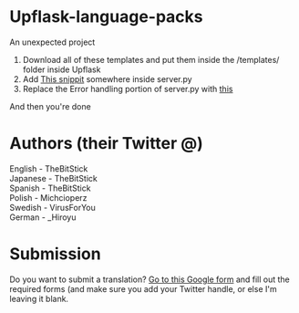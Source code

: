 # Upflask-language-packs
An unexpected project  

1. Download all of these templates and put them inside the /templates/ folder inside Upflask
2. Add [This snippit](https://paste.thebitstick.xyz/kudiyolima.py) somewhere inside server.py
3. Replace the Error handling portion of server.py with [this](https://paste.thebitstick.xyz/woyevoyexe.py)  

And then you're done  

# Authors (their Twitter @)
English - TheBitStick  
Japanese - TheBitStick  
Spanish - TheBitStick  
Polish - Michcioperz  
Swedish - VirusForYou  
German - _Hiroyu

# Submission
Do you want to submit a translation? [Go to this Google form](https://docs.google.com/forms/d/1BT6PvQMohpsEpaI_nsDTEoTNv7qyCcOWag7T900eMTo/viewform) and fill out the required forms (and make sure you add your Twitter handle, or else I'm leaving it blank.
